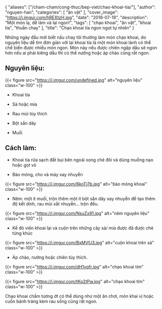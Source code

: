 {     "aliases": ["/cham-cham/cong-thuc/bep-viet/chao-khoai-tia/"],
"author": "nguyen-han", "categories": [ "ăn vặt" ], "cover_image": "https://i.imgur.com/hREXtzH.jpg", "date": "2018-07-18", "description": "Một món lạ, dễ làm và lại ngon!", "tags": [ "chạo khoai", "ăn vặt", "khoai tía", "thuần chay" ], "title": "Chạo khoai tía ngon ngọt tự nhiên" }


Những ngày đầu mới biết nấu chay tôi thường làm món chạo khoai, do nguyên liệu dễ tìm đơn giản với lại khoai tía là một món khoai lành có thể chế biến được nhiều món ngon. Món này nếu được chiên ngập dầu sẽ ngon hơn nếu ai phải kiêng dầu thì có thể nướng hoặc áp chảo cũng rất ngon.

## Nguyên liệu:

{{< figure src="https://i.imgur.com/undefined.jpg" alt="nguyên liệu" class="w-100" >}}

- Khoai tía

- Sả hoặc mía

- Rau mùi tùy thích

- Bột sắn dây

- Muối


## Cách làm:

- Khoai tía rửa sạch đất bụi bên ngoài xong chẻ đôi và dùng muỗng nạo hoặc gọt vỏ

- Bào mỏng, cho và máy xay nhuyễn

{{< figure src="https://i.imgur.com/6koTj7b.jpg" alt="bào mỏng khoai" class="w-100" >}}

- Nêm: một ít muối, trộn thêm một ít bột sắn dây xay nhuyễn để tạo thêm độ kết dính, rau mùi xắt nhuyễn... trộn đều.

{{< figure src="https://i.imgur.com/NsuZx91.jpg" alt="nêm nguyên liệu" class="w-100" >}}

- Kế đó viên khoai lại và cuộn trên những cây sả/ mía được đã được chẻ từng khúc

{{< figure src="https://i.imgur.com/BxMVfJ3.jpg" alt="cuộn khoai trên sả" class="w-100" >}}

- Áp chảo, nướng hoặc chiên tùy thích.

{{< figure src="https://i.imgur.com/dH1yqfr.jpg" alt="chạo khoai tím" class="w-100" >}}

{{< figure src="https://i.imgur.com/tKo2tPw.jpg" alt="chạo khoai tím" class="w-100" >}}

Chạo khoai chấm tương ớt có thể dùng như một ăn chơi, món khai vị hoặc cuốn bánh tráng kèm rau sống cũng rất ngon.

